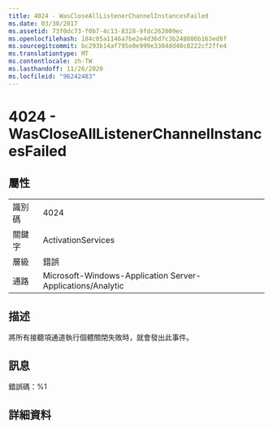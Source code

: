 ```yaml
---
title: 4024 - WasCloseAllListenerChannelInstancesFailed
ms.date: 03/30/2017
ms.assetid: 73f0dc73-f0b7-4c13-8328-9fdc262009ec
ms.openlocfilehash: 184c05a1146a7be2e4d36d7c3b248886b163ed8f
ms.sourcegitcommit: bc293b14af795e0e999e3304dd40c0222cf2ffe4
ms.translationtype: MT
ms.contentlocale: zh-TW
ms.lasthandoff: 11/26/2020
ms.locfileid: "96242483"
---
```

# <a name="4024---wasclosealllistenerchannelinstancesfailed"></a>4024 - WasCloseAllListenerChannelInstancesFailed

## <a name="properties"></a>屬性  
  
|||  
|-|-|  
|識別碼|4024|  
|關鍵字|ActivationServices|  
|層級|錯誤|  
|通路|Microsoft-Windows-Application Server-Applications/Analytic|  
  
## <a name="description"></a>描述  

 將所有接聽項通道執行個體關閉失敗時，就會發出此事件。  
  
## <a name="message"></a>訊息  

 錯誤碼：%1  
  
## <a name="details"></a>詳細資料
